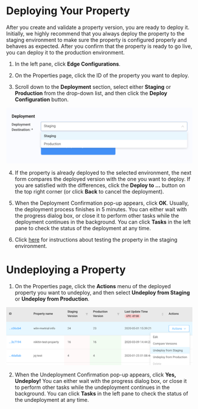 # Deploying Your Property

After you create and validate a property version, you are ready to deploy it. Initially, we highly recommend that you always deploy the property to the staging environment to make sure the property is configured properly and behaves as expected. After you confirm that the property is ready to go live, you can deploy it to the production environment.

1. In the left pane, click **Edge Configurations**. 

2. On the Properties page, click the ID of the property you want to deploy. 

3. Scroll down to the **Deployment** section, select either **Staging** or **Production** from the drop-down list, and then click the **Deploy Configuration** button.

<p align=center><img src="/docs/resources/images/edge-configurations/property-deployment.png" alt="deployment selections and button" width="900"></p>

4. If the property is already deployed to the selected environment, the next form compares the deployed version with the one you want to deploy. If you are satisfied with the differences, click the **Deploy to ...** button on the top right corner (or click **Back** to cancel the deployment).

5. When the Deployment Confirmation pop-up appears, click **OK**. Usually, the deployment process finishes in 5 minutes. You can either wait with the progress dialog box, or close it to perform other tasks while the deployment continues in the background. You can click **Tasks** in the left pane to check the status of the deployment at any time.

6. Click [here](</docs/portal/edge-configurations/testing-property.md#testing-property-in-staging>) for instructions about testing the property in the staging environment.

# Undeploying a Property

1. On the Properties page, click the **Actions** menu of the deployed property you want to undeploy, and then select **Undeploy from Staging** or **Undeploy from Production**.

<p align="center"><img src="/docs/resources/images/edge-configurations/property-actions-undeploy.png" alt="property undeployment" width="900"></p>

2. When the Undeployment Confirmation pop-up appears, click **Yes, Undeploy!** You can either wait with the progress dialog box, or close it to perform other tasks while the undeployment continues in the background. You can click **Tasks** in the left pane to check the status of the undeployment at any time.

